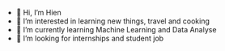 - 👋 Hi, I’m Hien
- 👀 I’m interested in learning new things, travel and cooking
- 🌱 I’m currently learning Machine Learning and Data Analyse
- 💞️ I’m looking for internships and student job


<!---
n-hien/n-hien is a ✨ special ✨ repository because its `README.md` (this file) appears on your GitHub profile.
You can click the Preview link to take a look at your changes.
--->
